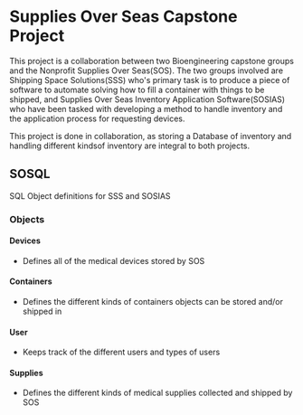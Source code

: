 # Supplies Over Seas Capstone Project
This project is a collaboration between two Bioengineering capstone groups and the Nonprofit Supplies Over Seas(SOS). The two groups
involved are Shipping Space Solutions(SSS) who's primary task is to produce a piece of software to automate solving how to fill a
container with things to be shipped, and Supplies Over Seas Inventory Application Software(SOSIAS) who have been tasked with developing a
method to handle inventory and the application process for requesting devices.

This project is done in collaboration, as storing a Database of inventory and handling different kindsof inventory are integral to both projects.

## SOSQL
SQL Object definitions for SSS and SOSIAS
### Objects
#### Devices
* Defines all of the medical devices stored by SOS

#### Containers
* Defines the different kinds of containers objects can be stored and/or shipped in

#### User
* Keeps track of the different users and types of users

#### Supplies
* Defines the different kinds of medical supplies collected and shipped by SOS
